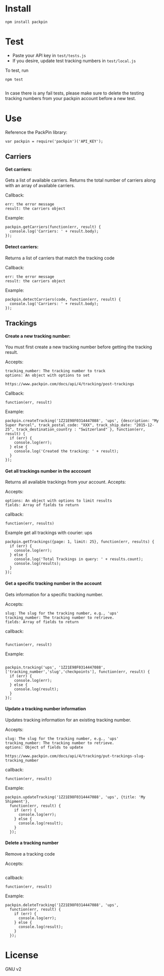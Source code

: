 Install
=========

```
npm install packpin

```

Test
=========

- Paste your API key in ```test/tests.js```
- If you desire, update test tracking numbers in ```test/local.js```

To test, run

```
npm test


```

In case there is any fail tests, please make sure to delete the testing tracking numbers from your packpin account before a new test.


Use
=========

Reference the PackPin library:

```
var packpin = require('packpin')('API_KEY');

```

Carriers
-

#### Get carriers:

Gets a list of available carriers. Returns the total number of carriers along with an array of available carriers.

Callback:

```
err: the error message
result: the carriers object

```

Example:

```
packpin.getCarriers(function(err, result) {
  console.log('Carriers: ' + result.body);
});

```

#### Detect carriers:

Returns a list of carriers that match the tracking code

Callback:

```
err: the error message
result: the carriers object

```

Example:

```
packpin.detectCarriers(code, function(err, result) {
  console.log('Carriers: ' + result.body);
});

```


Trackings
-

#### Create a new tracking number:

You must first create a new tracking number before getting the tracking result.

Accepts:

```
tracking_number: The tracking number to track
options: An object with options to set

https://www.packpin.com/docs/api/4/tracking/post-trackings

```

Callback:

```
function(err, result)

```

Example:

```
packpin.createTracking('1Z21E98F0314447088', 'ups', {description: "My Super Parcel", track_postal_code: "XXX", track_ship_date: "2015-12-25", track_destination_country : "Switzerland" }, function(err, result) {
  if (err) {
    console.log(err);
  } else {
    console.log('Created the tracking: ' + result);
  }
});

```


#### Get all trackings number in the acccount

Returns all available trackings from your account. Accepts:

Accepts:

```
options: An object with options to limit results
fields: Array of fields to return
```

callback:

```
function(err, results)

```

Example get all trackings with courier: ups

```
packpin.getTrackings({page: 1, limit: 25}, function(err, results) {
  if (err) {
    console.log(err);
  } else {
    console.log('Total Trackings in query: ' + results.count);
    console.log(results);
  }
});

```

#### Get a specific tracking number in the account

Gets information for a specific tracking number.

Accepts:

```
slug: The slug for the tracking number, e.g., 'ups'
tracking_number: The tracking number to retrieve.
fields: Array of fields to return

```

callback:

```

function(err, result)

```

Example:

```

packpin.tracking('ups', '1Z21E98F0314447088', ['tracking_number','slug','checkpoints'], function(err, result) {
  if (err) {
    console.log(err);
  } else {
    console.log(result);
  }
});

```

#### Update a tracking number information

Updates tracking information for an existing tracking number.

Accepts:

```
slug: The slug for the tracking number, e.g., 'ups'
tracking_number: The tracking number to retrieve.
options: Object of fields to update

https://www.packpin.com/docs/api/4/tracking/put-trackings-slug-tracking_number

```

callback:

```
function(err, result)

```


Example:

```
packpin.updateTracking('1Z21E98F0314447088', 'ups', {title: 'My Shipment'},
  function(err, result) {
    if (err) {
      console.log(err);
    } else {
      console.log(result);
    }
  });

```


#### Delete a tracking number

Remove a tracking code

Accepts:

```

```

callback:

```
function(err, result)

```


Example:

```
packpin.deleteTracking('1Z21E98F0314447088', 'ups',
  function(err, result) {
    if (err) {
      console.log(err);
    } else {
      console.log(result);
    }
  });

```


License
=========

GNU v2
